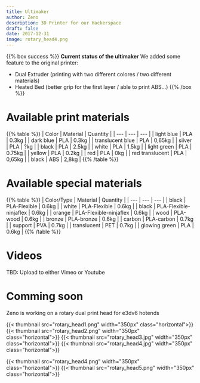 ```yaml
---
title: Ultimaker
author: Zeno
description: 3D Printer for our Hackerspace
draft: false
date: 2017-12-31
image: rotary_head4.png
---
```


{{% box success %}}
**Current status of the ultimaker**
We added some feature to the original printer:

  - Dual Extruder (printing with two different colores / two different materials)
  - Heated Bed (better grip for the first layer / able to print ABS...)
{{% /box %}}


# Available print materials

{{% table %}}
| Color | Material | Quantity |
| --- | --- | --- |
| light blue | PLA | 0.3kg |
| dark blue | PLA | 0.3kg |
| translucent blue | PLA | 0,65kg |
| silver | PLA | ?kg |
| black | PLA | 2.5kg |
| white | PLA | 1.5kg |
| light green | PLA | 0.75kg |
| yellow | PLA | 0.2kg |
| red | PLA | 0kg |
| red translucent | PLA | 0,65kg |
| black | ABS | 2,8kg |
{{% /table %}}

# Available special materials 

{{% table %}}
| Color/Type | Material | Quantity |
| --- | --- | --- |
| black | PLA-Flexible | 0.6kg |
| white | PLA-Flexible | 0.6kg |
| black | PLA-Flexible-ninjaflex | 0.6kg |
| orange | PLA-Flexible-ninjaflex | 0.6kg |
| wood | PLA-wood | 0.6kg |
| bronze | PLA-bronze | 0.6kg |
| carbon | PLA-carbon | 0.7kg |
| support | PVA | 0.7kg |
| translucent | PET | 0.7kg |
| glowing green | PLA | 0.6kg |
{{% /table %}}

# Videos

TBD: Upload to either Vimeo or Youtube

# Comming soon

Zeno is working on a rotary dual print head for e3dv6 hotends

{{< thumbnail src="rotary_head1.png" width="350px" class="horizontal">}}
{{< thumbnail src="rotary_head2.png" width="350px" class="horizontal">}}
{{< thumbnail src="rotary_head3.jpg" width="350px" class="horizontal">}}
{{< thumbnail src="rotary_head4.jpg" width="350px" class="horizontal">}}

{{< thumbnail src="rotary_head4.png" width="350px" class="horizontal">}}
{{< thumbnail src="rotary_head5.png" width="350px" class="horizontal">}}
